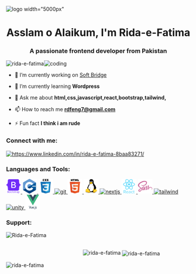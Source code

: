 ![logo width="5000px"](https://i.pinimg.com/564x/6f/fc/f6/6ffcf69ffcc6b1e0bd5f5bc9a73cea1a.jpg)
<h1 align="center">Asslam o Alaikum, I'm Rida-e-Fatima</h1>
<h3 align="center">A passionate frontend developer from Pakistan</h3>

<img align="right" src="https://i.pinimg.com/564x/1a/75/eb/1a75ebc12e36d6cabedd7964d312b3ca.jpg" alt="coding" width="400px">

<p align="left"> <img src="https://komarev.com/ghpvc/?username=rida-e-fatima&label=Profile%20views&color=0e75b6&style=flat" alt="rida-e-fatima" /> </p>

- 🔭 I’m currently working on [Soft Bridge](https://softbridge.co.uk/)

- 🌱 I’m currently learning **Wordpress**

- 💬 Ask me about **html,css,javascript,react,bootstrap,tailwind,**

- 📫 How to reach me **rdfeng7@gmail.com**

- ⚡ Fun fact **I think i am rude**

<h3 align="left">Connect with me:</h3>
<p align="left">
<a href="https://linkedin.com/in/https://www.linkedin.com/in/rida-e-fatima-8baa83271/" target="blank"><img align="center" src="https://raw.githubusercontent.com/rahuldkjain/github-profile-readme-generator/master/src/images/icons/Social/linked-in-alt.svg" alt="https://www.linkedin.com/in/rida-e-fatima-8baa83271/" height="30" width="40" /></a>
</p>

<h3 align="left">Languages and Tools:</h3>
<p align="left"> <a href="https://getbootstrap.com" target="_blank" rel="noreferrer"> <img src="https://raw.githubusercontent.com/devicons/devicon/master/icons/bootstrap/bootstrap-plain-wordmark.svg" alt="bootstrap" width="40" height="40"/> </a> <a href="https://www.w3schools.com/cpp/" target="_blank" rel="noreferrer"> <img src="https://raw.githubusercontent.com/devicons/devicon/master/icons/cplusplus/cplusplus-original.svg" alt="cplusplus" width="40" height="40"/> </a> <a href="https://www.w3schools.com/css/" target="_blank" rel="noreferrer"> <img src="https://raw.githubusercontent.com/devicons/devicon/master/icons/css3/css3-original-wordmark.svg" alt="css3" width="40" height="40"/> </a> <a href="https://git-scm.com/" target="_blank" rel="noreferrer"> <img src="https://www.vectorlogo.zone/logos/git-scm/git-scm-icon.svg" alt="git" width="40" height="40"/> </a> <a href="https://www.w3.org/html/" target="_blank" rel="noreferrer"> <img src="https://raw.githubusercontent.com/devicons/devicon/master/icons/html5/html5-original-wordmark.svg" alt="html5" width="40" height="40"/> </a> <a href="https://www.linux.org/" target="_blank" rel="noreferrer"> <img src="https://raw.githubusercontent.com/devicons/devicon/master/icons/linux/linux-original.svg" alt="linux" width="40" height="40"/> </a> <a href="https://nextjs.org/" target="_blank" rel="noreferrer"> <img src="https://cdn.worldvectorlogo.com/logos/nextjs-2.svg" alt="nextjs" width="40" height="40"/> </a> <a href="https://reactjs.org/" target="_blank" rel="noreferrer"> <img src="https://raw.githubusercontent.com/devicons/devicon/master/icons/react/react-original-wordmark.svg" alt="react" width="40" height="40"/> </a> <a href="https://sass-lang.com" target="_blank" rel="noreferrer"> <img src="https://raw.githubusercontent.com/devicons/devicon/master/icons/sass/sass-original.svg" alt="sass" width="40" height="40"/> </a> <a href="https://tailwindcss.com/" target="_blank" rel="noreferrer"> <img src="https://www.vectorlogo.zone/logos/tailwindcss/tailwindcss-icon.svg" alt="tailwind" width="40" height="40"/> </a> <a href="https://unity.com/" target="_blank" rel="noreferrer"> <img src="https://www.vectorlogo.zone/logos/unity3d/unity3d-icon.svg" alt="unity" width="40" height="40"/> </a> <a href="https://vuejs.org/" target="_blank" rel="noreferrer"> <img src="https://raw.githubusercontent.com/devicons/devicon/master/icons/vuejs/vuejs-original-wordmark.svg" alt="vuejs" width="40" height="40"/> </a> </p>

<h3 align="left">Support:</h3>
<p><a href="https://www.buymeacoffee.com/Rida-e-Fatima"> <img align="left" src="https://cdn.buymeacoffee.com/buttons/v2/default-yellow.png" height="50" width="210" alt="Rida-e-Fatima" /></a></p><br><br>

<p><img align="left" src="https://github-readme-stats.vercel.app/api/top-langs?username=rida-e-fatima&show_icons=true&locale=en&layout=compact" alt="rida-e-fatima" /></p>

<p>&nbsp;<img align="center" src="https://github-readme-stats.vercel.app/api?username=rida-e-fatima&show_icons=true&locale=en" alt="rida-e-fatima" /></p>

<p><img align="center" src="https://github-readme-streak-stats.herokuapp.com/?user=rida-e-fatima&" alt="rida-e-fatima" /></p>
